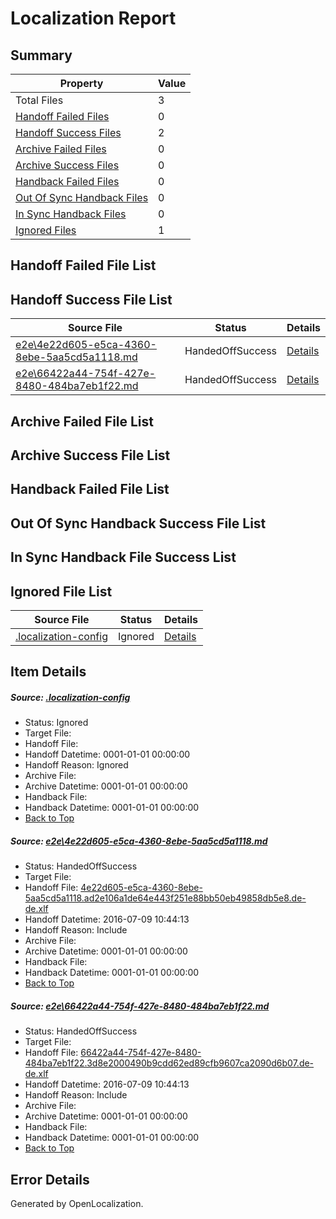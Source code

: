 # <a name='report-top'></a> Localization Report

## Summary
 Property | Value 
 -------- | ----- 
 Total Files | 3
[ Handoff Failed Files ](#handoff-failed-list)| 0
[ Handoff Success Files ](#handoff-success-list)| 2
[ Archive Failed Files ](#archive-failed-list)| 0
[ Archive Success Files ](#archive-success-list)| 0
[ Handback Failed Files ](#handback-failed-list)| 0
[ Out Of Sync Handback Files ](#outofsync-handback-success-list)| 0
[ In Sync Handback Files ](#insync-handback-success-list)| 0
[ Ignored Files ](#ignored-list)| 1

## <a name='handoff-failed-list'></a> Handoff Failed File List

## <a name='handoff-success-list'></a> Handoff Success File List
 Source File | Status | Details 
 ----------- | ------ | ------- 
 [e2e\4e22d605-e5ca-4360-8ebe-5aa5cd5a1118.md](https://github.com/OpenLocalizationTestOrg/oltest/blob/3eb9079503e2c0dc5a073be30ae55865aca0afa2/e2e/4e22d605-e5ca-4360-8ebe-5aa5cd5a1118.md) | HandedOffSuccess | [Details](#c6dd3598ecfd167526b7403519b1b587d0e759d91)
 [e2e\66422a44-754f-427e-8480-484ba7eb1f22.md](https://github.com/OpenLocalizationTestOrg/oltest/blob/3eb9079503e2c0dc5a073be30ae55865aca0afa2/e2e/66422a44-754f-427e-8480-484ba7eb1f22.md) | HandedOffSuccess | [Details](#fdbb8d1d74f6c27ca75d58587bd0479cc3ab6af12)

## <a name='archive-failed-list'></a> Archive Failed File List

## <a name='archive-success-list'></a> Archive Success File List

## <a name='handback-failed-list'></a> Handback Failed File List

## <a name='outofsync-handback-success-list'></a> Out Of Sync Handback Success File List

## <a name='insync-handback-success-list'></a> In Sync Handback File Success List

## <a name='ignored-list'></a> Ignored File List
 Source File | Status | Details 
 ----------- | ------ | ------- 
 [.localization-config](https://github.com/OpenLocalizationTestOrg/oltest/blob/3eb9079503e2c0dc5a073be30ae55865aca0afa2/.localization-config) | Ignored | [Details](#3d4f252ac210baf56311d7e97dcc2db10974dbd20)

## Item Details
##### <a name='3d4f252ac210baf56311d7e97dcc2db10974dbd20'></a> Source: [.localization-config](https://github.com/OpenLocalizationTestOrg/oltest/blob/3eb9079503e2c0dc5a073be30ae55865aca0afa2/.localization-config)
* Status: Ignored
* Target File: 
* Handoff File: 
* Handoff Datetime: 0001-01-01 00:00:00
* Handoff Reason: Ignored
* Archive File: 
* Archive Datetime: 0001-01-01 00:00:00
* Handback File: 
* Handback Datetime: 0001-01-01 00:00:00
* [Back to Top](#report-top)

##### <a name='c6dd3598ecfd167526b7403519b1b587d0e759d91'></a> Source: [e2e\4e22d605-e5ca-4360-8ebe-5aa5cd5a1118.md](https://github.com/OpenLocalizationTestOrg/oltest/blob/3eb9079503e2c0dc5a073be30ae55865aca0afa2/e2e/4e22d605-e5ca-4360-8ebe-5aa5cd5a1118.md)
* Status: HandedOffSuccess
* Target File: 
* Handoff File: [4e22d605-e5ca-4360-8ebe-5aa5cd5a1118.ad2e106a1de64e443f251e88bb50eb49858db5e8.de-de.xlf](https://github.com/OpenLocalizationTestOrg/olhandoff-e2e/blob/fb9607cf1d43713e16d39f539e3c4b99be77aba6/ol-handoff/OpenLocalizationTestOrg/oltest-dede-fly/ci/ht/4e22d605-e5ca-4360-8ebe-5aa5cd5a1118.ad2e106a1de64e443f251e88bb50eb49858db5e8.de-de.xlf)
* Handoff Datetime: 2016-07-09 10:44:13
* Handoff Reason: Include
* Archive File: 
* Archive Datetime: 0001-01-01 00:00:00
* Handback File: 
* Handback Datetime: 0001-01-01 00:00:00
* [Back to Top](#report-top)

##### <a name='fdbb8d1d74f6c27ca75d58587bd0479cc3ab6af12'></a> Source: [e2e\66422a44-754f-427e-8480-484ba7eb1f22.md](https://github.com/OpenLocalizationTestOrg/oltest/blob/3eb9079503e2c0dc5a073be30ae55865aca0afa2/e2e/66422a44-754f-427e-8480-484ba7eb1f22.md)
* Status: HandedOffSuccess
* Target File: 
* Handoff File: [66422a44-754f-427e-8480-484ba7eb1f22.3d8e2000490b9cdd62ed89cfb9607ca2090d6b07.de-de.xlf](https://github.com/OpenLocalizationTestOrg/olhandoff-e2e/blob/fb9607cf1d43713e16d39f539e3c4b99be77aba6/ol-handoff/OpenLocalizationTestOrg/oltest-dede-fly/ci/ht/66422a44-754f-427e-8480-484ba7eb1f22.3d8e2000490b9cdd62ed89cfb9607ca2090d6b07.de-de.xlf)
* Handoff Datetime: 2016-07-09 10:44:13
* Handoff Reason: Include
* Archive File: 
* Archive Datetime: 0001-01-01 00:00:00
* Handback File: 
* Handback Datetime: 0001-01-01 00:00:00
* [Back to Top](#report-top)


## Error Details

Generated by OpenLocalization.
